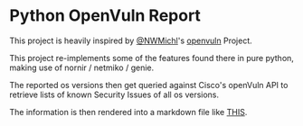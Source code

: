 # Python OpenVuln Report

This project is heavily inspired by [@NWMichl](https://github.com/NWMichl)'s [openvuln](https://github.com/NWMichl/openvuln) Project.

This project re-implements some of the features found there in pure python, making use of nornir / netmiko / genie.

The reported os versions then get queried against Cisco's openVuln API to retrieve lists of known Security Issues of all os versions.

The information is then rendered into a markdown file like [THIS](openvuln.md).
